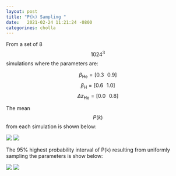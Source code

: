```yaml
---
layout: post
title: "P{k) Sampling "
date:   2021-02-24 11:21:24 -0800
categorines: cholla
---
```



From a set of 8 $$1024^3$$ simulations where the parameters are:


$$\beta_{\mathrm{He}} = [0.3 \,\,\,\, 0.9   ] $$
$$\beta_{\mathrm{H}} = [0.6 \,\,\,\, 1.0   ] $$
$$\Delta z_{\mathrm{He}} = [0.0 \,\,\,\, 0.8   ] $$


The  mean $$P(k)$$ from each simulation is shown below:


<img src="{{ site.url }}assets/images/flux_ps_grid_small_P19m.png">
<img src="{{ site.url }}assets/images/flux_ps_grid_large_P19m.png">


The 95% highest probability interval of P(k) resulting from uniformly sampling the parameters is show below: 


<img src="{{ site.url }}assets/images/flux_ps_sampling_small_P19m.png">
<img src="{{ site.url }}assets/images/flux_ps_sampling_large_P19m.png">

